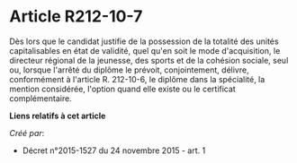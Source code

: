 # Article R212-10-7

Dès lors que le candidat justifie de la possession de la totalité des unités capitalisables en état de validité, quel qu'en
soit le mode d'acquisition, le directeur régional de la jeunesse, des sports et de la cohésion sociale, seul ou, lorsque
l'arrêté du diplôme le prévoit, conjointement, délivre, conformément à l'article R. 212-10-6, le diplôme dans la spécialité,
la mention considérée, l'option quand elle existe ou le certificat complémentaire.

**Liens relatifs à cet article**

_Créé par_:

  - Décret n°2015-1527 du 24 novembre 2015 - art. 1
